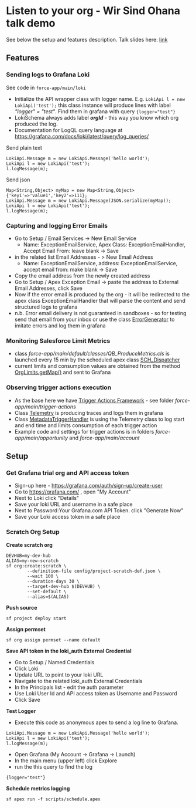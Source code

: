 # Listen to your org - Wir Sind Ohana talk demo
See below the setup and features description. Talk slides here: [link](https://docs.google.com/presentation/d/1ApUJQtDD5aWsIkgEO_EUOwitVC-QTFF18iMywiKTKms/edit?usp=sharing)

## Features

### Sending logs to Grafana Loki

See code in `force-app/main/loki`

- Initialize the API wrapper class with logger name. E.g. `LokiApi l = new LokiApi('test');` this class instance will produce lines with label _"logger" = "test"_. Find them in grafana with query `{logger="test"}`
- LokiSchema always adds label _**orgId**_ - this way you know which org produced the log.
- Documentation for LogQL query language at https://grafana.com/docs/loki/latest/query/log_queries/

Send plain text
```
LokiApi.Message m = new LokiApi.Message('hello world');
LokiApi l = new LokiApi('test');
l.logMessage(m);
```
Send json
```
Map<String,Object> myMap = new Map<String,Object>{'key1'=>'value1','key2'=>111};
LokiApi.Message m = new LokiApi.Message(JSON.serialize(myMap));
LokiApi l = new LokiApi('test');
l.logMessage(m);
```

### Capturing and logging Error Emails
- Go to Setup / Email Services -> New Email Service
    - Name: ExceptionEmailService, Apex Class: ExceptionEmailHandler, Accept Email From: leave blank -> Save
- in the related list Email Addresses - > New Email Address
    - Name: ExceptionEmailService, address: ExceptionEmailService, accept email from: make blank -> Save
- Copy the email address from the newly created address
- Go to Setup / Apex Exception Email -> paste the address to External Email Addresses, click Save
- Now if the error email is produced by the org - it will be redirected to the apex class ExceptionEmailHandler that will parse the content and send structured logs to grafana
- n.b. Error email delivery is not guaranteed in sandboxes - so for testing send that email from your inbox or use the class [ErrorGenerator](https://github.com/vladfromrome/wso24-listen-your-org/blob/main/force-app/main/default/classes/ErrorGenerator.cls) to imitate errors and log them in grafana

### Monitoring Salesforce Limit Metrics
- class _force-app/main/default/classes/QB_ProduceMetrics.cls_ is launched every 15 min by the scheduled apex class [SCH_Dispatcher](https://github.com/vladfromrome/wso24-listen-your-org/blob/main/force-app/main/default/classes/SCH_Dispatcher.cls)
- current limits and consumption values are obtained from the method [OrgLimits.getMap()](https://developer.salesforce.com/docs/atlas.en-us.apexref.meta/apexref/apex_class_System_OrgLimits.htm#apex_System_OrgLimits_getMap) and sent to Grafana

### Observing trigger actions execution
- As the base here we have [Trigger Actions Framework](https://github.com/mitchspano/apex-trigger-actions-framework) - see folder _force-app/main/trigger-actions_
- Class [Telemetry](https://github.com/vladfromrome/wso24-listen-your-org/blob/main/force-app/main/default/classes/Telemetry.cls) is producing traces and logs them in grafana
- Class [MetadataTriggerHandler](https://github.com/vladfromrome/wso24-listen-your-org/blob/main/force-app/main/trigger-actions/classes/MetadataTriggerHandler.cls) is using the Telemetry class to log start and end time and limits consumption of each trigger action
- Example code and settings for trigger actions is in folders _force-app/main/opportunity_ and _force-app/main/account_


## Setup

### Get Grafana trial org and API access token
- Sign-up here - https://grafana.com/auth/sign-up/create-user
- Go to https://grafana.com/ , open "My Account"
- Next to Loki click "Details"
- Save your loki URL and username in a safe place
- Next to Password:Your Grafana.com API Token. click "Generate Now"
- Save your Loki access token in a safe place

### Scratch Org Setup
**Create scratch org**
```
DEVHUB=my-dev-hub
ALIAS=my-new-scratch
sf org:create:scratch \
		--definition-file config/project-scratch-def.json \
		--wait 100 \
		--duration-days 30 \
		--target-dev-hub $(DEVHUB) \
		--set-default \
		--alias=$(ALIAS)
```
**Push source**
```
sf project deploy start
```
**Assign permset**
```
sf org assign permset --name default
```
**Save API token in the loki_auth External Credential**
- Go to Setup / Named Credentials
- Click Loki
- Update URL to point to your loki URL
- Navigate to the related loki_auth External Credentials
- In the Principals list - edit the auth parameter
- Use Loki User Id and API access token as Username and Password
- Click Save

**Test Logger**
- Execute this code as anonymous apex to send a log line to Grafana.
```
LokiApi.Message m = new LokiApi.Message('hello world');
LokiApi l = new LokiApi('test');
l.logMessage(m);
```
- Open Grafana (My Account -> Grafana -> Launch)
- In the main menu (upper left) click Explore
- run the this query to find the log 
```
{logger="test"}
```
**Schedule metrics logging**
```
sf apex run -f scripts/schedule.apex
```


